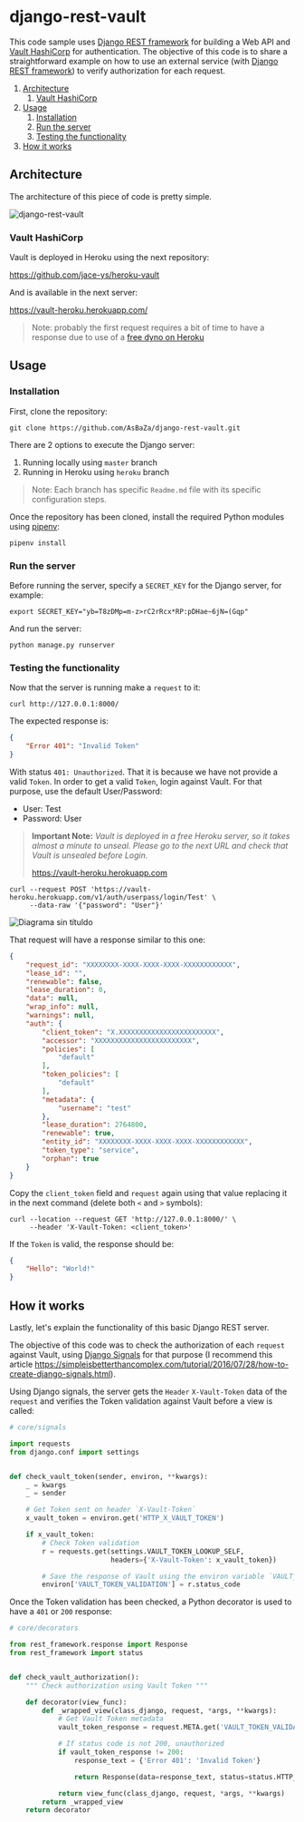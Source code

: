 # django-rest-vault

This code sample uses [Django REST framework](https://www.django-rest-framework.org/)
for building a Web API and [Vault HashiCorp](https://www.vaultproject.io/) for authentication.
The objective of this code is to share a straightforward example on how to use an external
service (with [Django REST framework](https://www.django-rest-framework.org/)) 
to verify authorization for each request.

1. [Architecture](#architecture)
    1. [Vault HashiCorp](#vault-hashicorp)
1. [Usage](#usage)
    1. [Installation](#installation)
    1. [Run the server](#run-the-server)
    1. [Testing the functionality](#testing-the-functionality)
1. [How it works](#how-it-works)


## Architecture

The architecture of this piece of code is pretty simple.

![django-rest-vault](https://user-images.githubusercontent.com/40063730/107853797-4886db00-6e18-11eb-9a45-3b37db9cfc9e.jpg)

### Vault HashiCorp

Vault is deployed in Heroku using the next repository:

https://github.com/jace-ys/heroku-vault

And is available in the next server:

https://vault-heroku.herokuapp.com/

> Note: probably the first request requires a bit of time to have a response due to use
> of a [free dyno on Heroku](https://devcenter.heroku.com/articles/free-dyno-hours)

## Usage

### Installation

First, clone the repository:

```shell
git clone https://github.com/AsBaZa/django-rest-vault.git
```

There are 2 options to execute the Django server:

 1. Running locally using `master` branch
 1. Running in Heroku using `heroku` branch

> Note: Each branch has specific `Readme.md` file with its specific configuration steps.

Once the repository has been cloned, install the required Python modules using 
[pipenv](https://pipenv.pypa.io/en/latest/):

```shell
pipenv install
```

### Run the server

Before running the server, specify a `SECRET_KEY` for the Django server, for example:

```shell
export SECRET_KEY="yb=T8zDMp=m-z>rC2rRcx*RP:pDHae~6jN=(Gqp"
```

And run the server:

```shell
python manage.py runserver
```

### Testing the functionality

Now that the server is running make a `request` to it:

```shell
curl http://127.0.0.1:8000/
```

The expected response is:

```json
{
    "Error 401": "Invalid Token"
}
```

With status `401: Unauthorized`. That it is because we have not provide a valid `Token`.
In order to get a valid `Token`, login against Vault. For that purpose, use the default
User/Password:

 - User: Test
 - Password: User

> **Important Note:** _Vault is deployed in a free Heroku server, so it takes almost a minute
> to unseal. Please go to the next URL and check that Vault is unsealed before Login._
> 
> https://vault-heroku.herokuapp.com

```shell
curl --request POST 'https://vault-heroku.herokuapp.com/v1/auth/userpass/login/Test' \
     --data-raw '{"password": "User"}'
```

![Diagrama sin títuldo](https://user-images.githubusercontent.com/40063730/107853604-42dcc580-6e17-11eb-9ac5-171c459d16d5.jpg)

That request will have a response similar to this one:

```json
{
    "request_id": "XXXXXXXX-XXXX-XXXX-XXXX-XXXXXXXXXXXX",
    "lease_id": "",
    "renewable": false,
    "lease_duration": 0,
    "data": null,
    "wrap_info": null,
    "warnings": null,
    "auth": {
        "client_token": "X.XXXXXXXXXXXXXXXXXXXXXXXX",
        "accessor": "XXXXXXXXXXXXXXXXXXXXXXXX",
        "policies": [
            "default"
        ],
        "token_policies": [
            "default"
        ],
        "metadata": {
            "username": "test"
        },
        "lease_duration": 2764800,
        "renewable": true,
        "entity_id": "XXXXXXXX-XXXX-XXXX-XXXX-XXXXXXXXXXXX",
        "token_type": "service",
        "orphan": true
    }
}
```

Copy the `client_token` field and `request` again using that value replacing it in the 
next command (delete both `<` and `>` symbols):

```shell
curl --location --request GET 'http://127.0.0.1:8000/' \
     --header 'X-Vault-Token: <client_token>'
```

If the `Token` is valid, the response should be:

```json
{
    "Hello": "World!"
}
```

## How it works

Lastly, let's explain the functionality of this basic Django REST server. 

The objective of this code was to check the authorization of each `request` against Vault,
using [Django Signals](https://docs.djangoproject.com/en/3.1/topics/signals/) for that
purpose (I recommend this article https://simpleisbetterthancomplex.com/tutorial/2016/07/28/how-to-create-django-signals.html).

Using Django signals, the server gets the `Header` `X-Vault-Token` data of the `request` and 
verifies the Token validation against Vault before a view is called:

```python
# core/signals

import requests
from django.conf import settings


def check_vault_token(sender, environ, **kwargs):
    _ = kwargs
    _ = sender

    # Get Token sent on header `X-Vault-Token`
    x_vault_token = environ.get('HTTP_X_VAULT_TOKEN')

    if x_vault_token:
        # Check Token validation
        r = requests.get(settings.VAULT_TOKEN_LOOKUP_SELF,
                         headers={'X-Vault-Token': x_vault_token})

        # Save the response of Vault using the environ variable `VAULT_TOKEN_RESPONSE`
        environ['VAULT_TOKEN_VALIDATION'] = r.status_code
```

Once the Token validation has been checked, a Python decorator is used to have a `401` or 
`200` response:

```python
# core/decorators

from rest_framework.response import Response
from rest_framework import status


def check_vault_authorization():
    """ Check authorization using Vault Token """

    def decorator(view_func):
        def _wrapped_view(class_django, request, *args, **kwargs):
            # Get Vault Token metadata
            vault_token_response = request.META.get('VAULT_TOKEN_VALIDATION')

            # If status code is not 200, unauthorized
            if vault_token_response != 200:
                response_text = {'Error 401': 'Invalid Token'}

                return Response(data=response_text, status=status.HTTP_401_UNAUTHORIZED)

            return view_func(class_django, request, *args, **kwargs)
        return _wrapped_view
    return decorator
```
